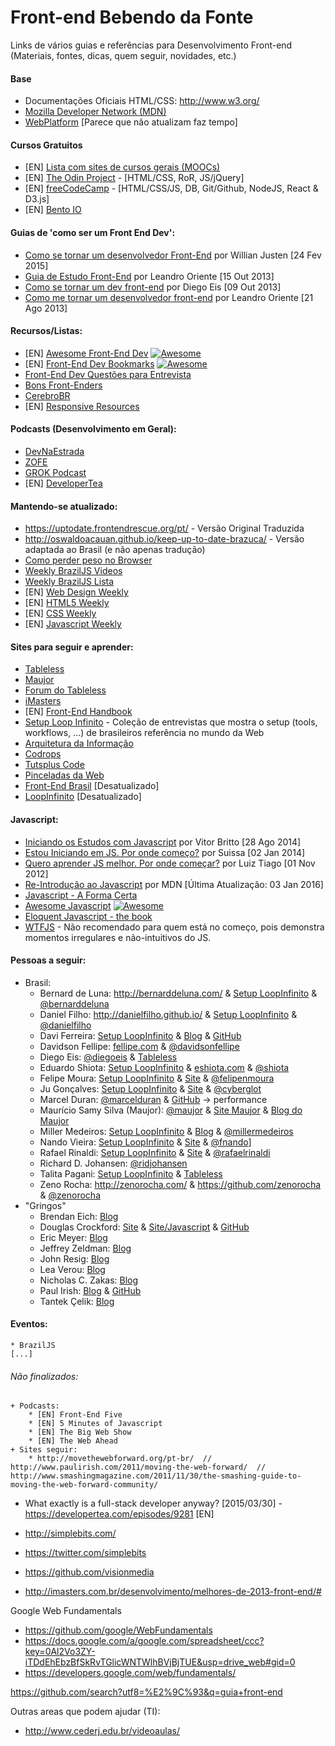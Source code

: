 # Front-end Bebendo da Fonte
Links de vários guias e referências para Desenvolvimento Front-end
(Materiais, fontes, dicas, quem seguir, novidades, etc.)

#### Base
* Documentações Oficiais HTML/CSS: http://www.w3.org/
* [Mozilla Developer Network (MDN)](https://developer.mozilla.org/pt-BR/docs/Web/)
* [WebPlatform](http://www.webplatform.org/) [Parece que não atualizam faz tempo]

#### Cursos Gratuitos
* [EN] [Lista com sites de cursos gerais (MOOCs)](https://github.com/fffaraz/MOOC)
* [EN] [The Odin Project](http://www.theodinproject.com/) - [HTML/CSS, RoR, JS/jQuery]
* [EN] [freeCodeCamp](http://www.freecodecamp.com) - [HTML/CSS/JS, DB, Git/Github, NodeJS, React & D3.js]
* [EN] [Bento IO](https://www.bento.io)


#### Guias de 'como ser um Front End Dev':
* [Como se tornar um desenvolvedor Front-End](http://willianjusten.com.br/como-se-tornar-um-desenvolvedor-front-end/) por Willian Justen [24 Fev 2015]
* [Guia de Estudo Front-End](http://leandrooriente.com/guia-de-estudo-front-end/) por Leandro Oriente [15 Out 2013]
* [Como se tornar um dev front-end](http://tableless.com.br/tornar-dev-front-end/) por Diego Eis [09 Out 2013]
* [Como me tornar um desenvolvedor front-end](http://leandrooriente.com/como-me-tornar-um-desenvolvedor-front-end/) por Leandro Oriente [21 Ago 2013]

#### Recursos/Listas:
* [EN] [Awesome Front-End Dev](https://github.com/sindresorhus/awesome#front-end-development) [![Awesome](https://cdn.rawgit.com/sindresorhus/awesome/d7305f38d29fed78fa85652e3a63e154dd8e8829/media/badge.svg)](https://github.com/sindresorhus/awesome)
* [EN] [Front-End Dev Bookmarks](https://github.com/dypsilon/frontend-dev-bookmarks) [![Awesome](https://cdn.rawgit.com/sindresorhus/awesome/d7305f38d29fed78fa85652e3a63e154dd8e8829/media/badge.svg)](https://github.com/sindresorhus/awesome)
* [Front-End Dev Questões para Entrevista](https://github.com/h5bp/Front-end-Developer-Interview-Questions/tree/master/Translations/Portuguese)
* [Bons Front-Enders](https://github.com/leobetosouza/bons-front-enders)
* [CerebroBR](https://github.com/cerebrobr/cerebro)
* [EN] [Responsive Resources](http://bradfrost.github.io/this-is-responsive/resources.html)

#### Podcasts (Desenvolvimento em Geral):
* [DevNaEstrada](http://devnaestrada.com.br/)
* [ZOFE](http://zofe.com.br/)
* [GROK Podcast](http://www.grokpodcast.com/ )
* [EN] [DeveloperTea](https://developertea.com/)

#### Mantendo-se atualizado:
* https://uptodate.frontendrescue.org/pt/ - Versão Original Traduzida
* http://oswaldoacauan.github.io/keep-up-to-date-brazuca/ - Versão adaptada ao Brasil (e não apenas tradução)
* [Como perder peso no Browser](https://browserdiet.com/pt/) 
* [Weekly BrazilJS Videos](https://www.youtube.com/playlist?list=PLg2lQYZDBwOQDXKxy9yeqXG5njHbSHFFD)
* [Weekly BrazilJS Lista](http://us5.campaign-archive2.com/home/?u=77b6594f10bba05dcc722c80e&id=e6beed4270)
* [EN] [Web Design Weekly](https://web-design-weekly.com/)
* [EN] [HTML5 Weekly](http://html5weekly.com/)
* [EN] [CSS Weekly](http://css-weekly.com/)
* [EN] [Javascript Weekly](http://javascriptweekly.com/)

#### Sites para seguir e aprender:
* [Tableless](http://www.tableless.com.br)
* [Maujor](http://www.maujor.com)
* [Forum do Tableless](http://forum.tableless.com.br/)
* [iMasters](http://www.imasters.com.br)
* [EN] [Front-End Handbook](http://www.frontendhandbook.com/)
* [Setup Loop Infinito](http://setup.loopinfinito.com.br/) - Coleção de entrevistas que mostra o setup (tools, workflows, ...) de brasileiros referência no mundo da Web
* [Arquitetura da Informação](http://arquiteturadeinformacao.com/)
* [Codrops](http://tympanus.net/codrops/)
* [Tutsplus Code](http://code.tutsplus.com/)
* [Pinceladas da Web](http://www.pinceladasdaweb.com.br/blog/)
* [Front-End Brasil](http://www.frontendbrasil.com.br/) [Desatualizado]
* [LoopInfinito](http://loopinfinito.com.br/) [Desatualizado]

#### Javascript:
* [Iniciando os Estudos com Javascript](http://www.vitorbritto.com.br/blog/iniciando-os-estudos-com-javascript/) por Vitor Britto [28 Ago 2014]
* [Estou Iniciando em JS. Por onde começo?](http://nomadev.com.br/estou-iniciando-em-javascript-por-onde-come%C3%A7o/) por Suissa [02 Jan 2014]
* [Quero aprender JS melhor. Por onde começar?](http://www.luiztiago.com/post/34760239764/quero-aprender-ou-conhecer-melhor-javascript-por) por Luiz Tiago [01 Nov 2012]
* [Re-Introdução ao Javascript](https://developer.mozilla.org/pt-BR/docs/Web/JavaScript/A_re-introduction_to_JavaScript) por MDN [Última Atualização: 03 Jan 2016]
* [Javascript - A Forma Certa](http://jstherightway.org/pt-br/)
* [Awesome Javascript](https://github.com/sorrycc/awesome-javascript) [![Awesome](https://cdn.rawgit.com/sindresorhus/awesome/d7305f38d29fed78fa85652e3a63e154dd8e8829/media/badge.svg)](https://github.com/sindresorhus/awesome)
* [Eloquent Javascript - the book](http://eloquentjavascript.net/)
* [WTFJS](http://wtfjs.com/) - Não recomendado para quem está no começo, pois demonstra momentos irregulares e não-intuitivos do JS.

#### Pessoas a seguir:     
* Brasil:
    + Bernard de Luna: http://bernarddeluna.com/  &  [Setup LoopInfinito](http://setup.loopinfinito.com.br/bernard-de-luna/)  &  [@bernarddeluna](http://twitter.com/bernarddeluna)
    + Daniel Filho: http://danielfilho.github.io/  &  [Setup LoopInfinito](http://setup.loopinfinito.com.br/daniel-filho/)  &  [@danielfilho](http://twitter.com/danielfilho)
    + Davi Ferreira: [Setup LoopInfinito](http://setup.loopinfinito.com.br/davi-ferreira/) & [Blog](http://www.daviferreira.com/) & [GitHub](https://github.com/daviferreira)
    + Davidson Fellipe: [fellipe.com](http://fellipe.com/)  &  [@davidsonfellipe](http://twitter.com/davidsonfellipe)
    + Diego Eis: [@diegoeis](http://twitter.com/diegoeis)  &  [Tableless](http://www.tableless.com.br)
    + Eduardo Shiota: [Setup LoopInfinito](http://setup.loopinfinito.com.br/eduardo-shiota/)  &  [eshiota.com](http://eshiota.com/)  &  [@shiota](http://twitter.com/shiota)
    + Felipe Moura: [Setup LoopInfinito](http://setup.loopinfinito.com.br/felipe-moura/) & [Site](http://felipenmoura.com/) & [@felipenmoura](https://twitter.com/felipenmoura)
    + Ju Gonçalves: [Setup LoopInfinito](http://setup.loopinfinito.com.br/ju-goncalves/) & [Site](http://jugoncalv.es/) & [@cyberglot](https://twitter.com/cyberglot)
    + Marcel Duran: [@marcelduran](https://twitter.com/marcelduran)  &  [GitHub](https://github.com/marcelduran (sempre em ingles mas é Brasileiro)) -> performance
    + Maurício Samy Silva (Maujor): [@maujor](http://twitter.com/maujor)  & [Site Maujor](http://www.maujor.com/index.php)  &  [Blog do Maujor](http://maujor.com/blog)
    + Miller Medeiros: [Setup LoopInfinito](http://setup.loopinfinito.com.br/miller-medeiros/)  &  [Blog](http://blog.millermedeiros.com/)  &  [@millermedeiros](https://twitter.com/millermedeiros)
    + Nando Vieira: [Setup LoopInfinito](http://setup.loopinfinito.com.br/nando-vieira/) & [Site](http://hellobits.com/) & [@fnando](http://twitter.com/fnando)]
    + Rafael Rinaldi: [Setup LoopInfinito](http://setup.loopinfinito.com.br/rafael-rinaldi/) & [Site](http://rinaldi.io/) & [@rafaelrinaldi](https://twitter.com/rafaelrinaldi)
    + Richard D. Johansen: [@ridjohansen](https://twitter.com/ridjohansen)
    + Talita Pagani: [Setup LoopInfinito](http://setup.loopinfinito.com.br/talita-pagani/)  &  [Tableless](http://tableless.com.br/author/talita.cpb/)
    + Zeno Rocha: http://zenorocha.com/  &  https://github.com/zenorocha  &  [@zenorocha](http://twitter.com/zenorocha)
* "Gringos"
    + Brendan Eich: [Blog](https://brendaneich.com/)
    + Douglas Crockford: [Site](http://www.crockford.com/)  & [Site/Javascript](http://javascript.crockford.com/)  &  [GitHub](https://github.com/douglascrockford)
    + Eric Meyer: [Blog](http://meyerweb.com/)
    + Jeffrey Zeldman: [Blog](http://www.zeldman.com/)
    + John Resig: [Blog](http://ejohn.org/)
    + Lea Verou: [Blog](http://lea.verou.me/)
    + Nicholas C. Zakas: [Blog](http://www.nczonline.net/)
    + Paul Irish: [Blog](http://www.paulirish.com/)  &  [GitHub](https://github.com/paulirish)
    + Tantek Çelik: [Blog](http://tantek.com/)

#### Eventos:
    * BrazilJS
    [...] 

###### Não finalizados:
    + Podcasts:
        * [EN] Front-End Five
        * [EN] 5 Minutes of Javascript
        * [EN] The Big Web Show
        * [EN] The Web Ahead
    + Sites seguir:
        * http://movethewebforward.org/pt-br/  //  http://www.paulirish.com/2011/moving-the-web-forward/  //  http://www.smashingmagazine.com/2011/11/30/the-smashing-guide-to-moving-the-web-forward-community/



* What exactly is a full-stack developer anyway? [2015/03/30] - https://developertea.com/episodes/9281 [EN]
 
* http://simplebits.com/
* https://twitter.com/simplebits
* https://github.com/visionmedia
 
* http://imasters.com.br/desenvolvimento/melhores-de-2013-front-end/#

Google Web Fundamentals
* https://github.com/google/WebFundamentals
* https://docs.google.com/a/google.com/spreadsheet/ccc?key=0Al2Vo3ZY-iTDdEhEbzBfSkRvTGlicWNTWlhBVjBjTUE&usp=drive_web#gid=0
* https://developers.google.com/web/fundamentals/

https://github.com/search?utf8=%E2%9C%93&q=guia+front-end

Outras areas que podem ajudar (TI):
* http://www.cederj.edu.br/videoaulas/
